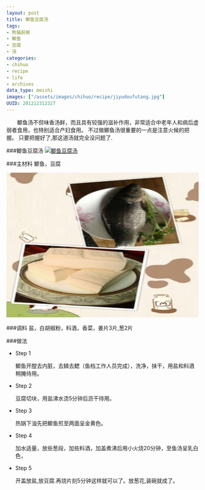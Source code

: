 ```yaml
--- 
layout: post
title: 鲫鱼豆腐汤
tags: 
- 熊猫厨房
- 鲫鱼
- 豆腐
- 汤
categories:
- chihuo
- recipe
- life
- archives
data_type: meishi
images: ["/assets/images/chihuo/recipe/jiyudoufutang.jpg"]
UUID: 201212312327
---
```


　　鲫鱼汤不但味香汤鲜，而且具有较强的滋补作用，非常适合中老年人和病后虚弱者食用，也特别适合产妇食用。 不过做鲫鱼汤很重要的一点是注意火候的把握。 只要把握好了,那这道汤就完全没问题了.

###鲫鱼豆腐汤
<a href="{{site.static_url}}/assets/images/chihuo/recipe/jiyudoufutang.jpg" alt="鲫鱼豆腐汤" rel="prettyPhoto[{{page.UUID}}]">
<img src="{{site.static_url}}/assets/images/chihuo/recipe/jiyudoufutang.jpg" width="330px"  alt="鲫鱼豆腐汤" class="img-center"></img>
</a>



###主材料
鲫鱼，豆腐

<a href="{{site.static_url}}/assets/images/chihuo/recipe/image.jpg" alt="鲫鱼" rel="prettyPhoto[{{page.UUID}}]">
<img src="/assets/images/chihuo/recipe/image.jpg"  alt="鲫鱼" class="img-center"></img>
</a>

###调料
盐，白胡椒粉，料酒，香菜，姜片3片,葱2片

###做法
<div class="module method-related-notes">
   <div class="content-item tab-content current method-tab-content">
     <ul><li class="methods">
        <span class="step">Step 1</span>
        <p class="desc">
        鲫鱼开膛去内脏，去鳞去鳃（鱼档工作人员完成），洗净，抹干，用盐和料酒稍腌待用。
        </p>
     </li>
     <li class="methods">
        <span class="step">Step 2</span>
        <p class="desc">
        豆腐切块，用盐沸水烫5分钟后沥干待用。
        </p>
    </li><!-- // .methods -->
    <li class="methods">
      <span class="step">Step 3</span>
      <p class="desc">
      热锅下油先把鲫鱼煎至两面呈金黄色。
      </p>
   </li><!-- // .methods -->
   <li class="methods">
   <span class="step">Step 4</span>
   <p class="desc">
   加水适量，放些葱段，加些料酒，加盖煮沸后用小火烧20分钟，至鱼汤呈乳白色，
   </p>
   </li>
   <li class="methods">
   <span class="step">Step 5</span>
   <p class="desc">
   开盖放盐,放豆腐.再烧片刻5分钟这样就可以了。放葱花,装碗就成了。
   </p>
   </li>
   </ul>
   </div><!-- // .content-item -->
</div>


